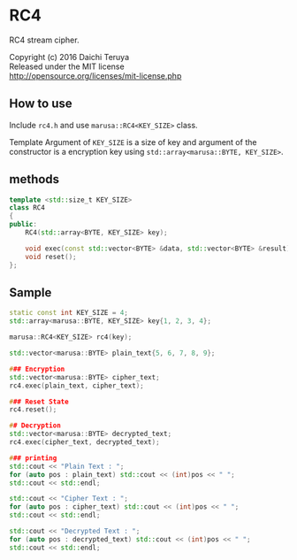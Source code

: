 # RC4

RC4 stream cipher.

Copyright (c) 2016 Daichi Teruya  
Released under the MIT license  
http://opensource.org/licenses/mit-license.php

## How to use
Include `rc4.h` and use `marusa::RC4<KEY_SIZE>` class.

Template Argument of `KEY_SIZE` is a size of key
and argument of the constructor is a encryption key using `std::array<marusa::BYTE, KEY_SIZE>`.

## methods

``` c++
template <std::size_t KEY_SIZE>
class RC4
{
public:
    RC4(std::array<BYTE, KEY_SIZE> key);

    void exec(const std::vector<BYTE> &data, std::vector<BYTE> &result);
    void reset();
};
```

## Sample
``` c++
static const int KEY_SIZE = 4;
std::array<marusa::BYTE, KEY_SIZE> key{1, 2, 3, 4};

marusa::RC4<KEY_SIZE> rc4(key);

std::vector<marusa::BYTE> plain_text{5, 6, 7, 8, 9};

### Encryption
std::vector<marusa::BYTE> cipher_text;
rc4.exec(plain_text, cipher_text);

### Reset State
rc4.reset();

## Decryption
std::vector<marusa::BYTE> decrypted_text;
rc4.exec(cipher_text, decrypted_text);

### printing
std::cout << "Plain Text : ";
for (auto pos : plain_text) std::cout << (int)pos << " ";
std::cout << std::endl;

std::cout << "Cipher Text : ";
for (auto pos : cipher_text) std::cout << (int)pos << " ";
std::cout << std::endl;

std::cout << "Decrypted Text : ";
for (auto pos : decrypted_text) std::cout << (int)pos << " ";
std::cout << std::endl;
```



